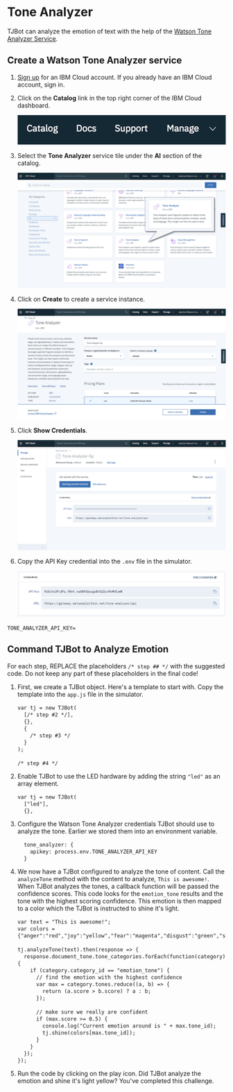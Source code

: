 # Tone Analyzer

TJBot can analyze the emotion of text with the help of the [Watson Tone Analyzer Service](https://ibm.biz/catalog-tone-analyzer).

## Create a Watson Tone Analyzer service

1. [Sign up](https://ibm.biz/tjbot-challenge-signup) for an IBM Cloud account. If you already have an IBM Cloud account, sign in.

2. Click on the __Catalog__ link in the top right corner of the IBM Cloud dashboard.

	![](assets/catalog.png)

3. Select the __Tone Analyzer__ service tile under the __AI__ section of the catalog.

	![](assets/catalog-ta.png)

4. Click on __Create__ to create a service instance.

	![](assets/create-ta.png)

5. Click __Show Credentials__.

	![](assets/servicecredentials-ta.png)

6. Copy the API Key credential into the `.env` file in the simulator.

	![](assets/credentials-ta.png)

```
TONE_ANALYZER_API_KEY=
```

## Command TJBot to Analyze Emotion

For each step, REPLACE the placeholders `/* step ## */` with the suggested code. Do not keep any part of these placeholders in the final code!

1. First, we create a TJBot object. Here's a template to start with. Copy the template into the `app.js` file in the simulator.

	```
	var tj = new TJBot(
	  [/* step #2 */],
	  {},
	  {
	    /* step #3 */
	  }
	);

	/* step #4 */
	```

2. Enable TJBot to use the LED hardware by adding the string `"led"` as an array element.

	```
	var tj = new TJBot(
	  ["led"],
	  {},
	```

3. Configure the Watson Tone Analyzer credentials TJBot should use to analyze the tone. Earlier we stored them into an environment variable.

	```
	  tone_analyzer: {
	    apikey: process.env.TONE_ANALYZER_API_KEY
	  }
	```

4. We now have a TJBot configured to analyze the tone of content. Call the `analyzeTone` method with the content to analyze, `This is awesome!`. When TJBot analyzes the tones, a callback function will be passed the confidence scores. This code looks for the `emotion_tone` results and the tone with the highest scoring confidence. This emotion is then mapped to a color which the TJBot is instructed to shine it's light.

	```
	var text = "This is awesome!";
	var colors = {"anger":"red","joy":"yellow","fear":"magenta","disgust":"green","sadness":"blue"};

	tj.analyzeTone(text).then(response => {
      response.document_tone.tone_categories.forEach(function(category) {
	    if (category.category_id == "emotion_tone") {
	      // find the emotion with the highest confidence
	      var max = category.tones.reduce((a, b) => {
	        return (a.score > b.score) ? a : b;
	      });

	      // make sure we really are confident
	      if (max.score >= 0.5) {
	        console.log("Current emotion around is " + max.tone_id);
	        tj.shine(colors[max.tone_id]);
	      }
	    }
	  });
	});	
	```

5. Run the code by clicking on the play icon. Did TJBot analyze the emotion and shine it's light yellow? You've completed this challenge.
